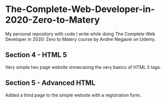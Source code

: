 # The-Complete-Web-Developer-in-2020-Zero-to-Matery
My personal repository with code I write while doing The Complete Web Developer in 2020: Zero to Matery course by Andrei Negaoie on Udemy.

## Section 4 - HTML 5
Very simple two page website showcasing the very basics of HTML 5 tags.

## Section 5 - Advanced HTML
Added a third page to the simple website with a registration form.
